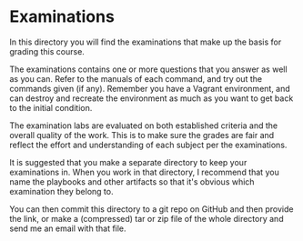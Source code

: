 # Examinations

In this directory you will find the examinations that make up the basis for
grading this course.

The examinations contains one or more questions that you answer as well as you
can. Refer to the manuals of each command, and try out the commands given (if any).
Remember you have a Vagrant environment, and can destroy and recreate the
environment as much as you want to get back to the initial condition.

The examination labs are evaluated on both established criteria and the overall
quality of the work. This is to make sure the grades are fair and reflect the
effort and understanding of each subject per the examinations.

It is suggested that you make a separate directory to keep your examinations in.
When you work in that directory, I recommend that you name the playbooks and
other artifacts so that it's obvious which examination they belong to.

You can then commit this directory to a git repo on GitHub and then provide the link,
or make a (compressed) tar or zip file of the whole directory and send me an email
with that file.

